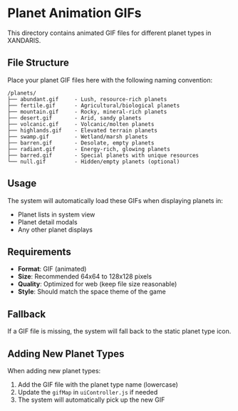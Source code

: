 # Planet Animation GIFs

This directory contains animated GIF files for different planet types in XANDARIS.

## File Structure

Place your planet GIF files here with the following naming convention:

```
/planets/
├── abundant.gif     - Lush, resource-rich planets
├── fertile.gif      - Agricultural/biological planets
├── mountain.gif     - Rocky, mineral-rich planets
├── desert.gif       - Arid, sandy planets
├── volcanic.gif     - Volcanic/molten planets
├── highlands.gif    - Elevated terrain planets
├── swamp.gif        - Wetland/marsh planets
├── barren.gif       - Desolate, empty planets
├── radiant.gif      - Energy-rich, glowing planets
├── barred.gif       - Special planets with unique resources
└── null.gif         - Hidden/empty planets (optional)
```

## Usage

The system will automatically load these GIFs when displaying planets in:
- Planet lists in system view
- Planet detail modals
- Any other planet displays

## Requirements

- **Format**: GIF (animated)
- **Size**: Recommended 64x64 to 128x128 pixels
- **Quality**: Optimized for web (keep file size reasonable)
- **Style**: Should match the space theme of the game

## Fallback

If a GIF file is missing, the system will fall back to the static planet type icon.

## Adding New Planet Types

When adding new planet types:
1. Add the GIF file with the planet type name (lowercase)
2. Update the `gifMap` in `uiController.js` if needed
3. The system will automatically pick up the new GIF